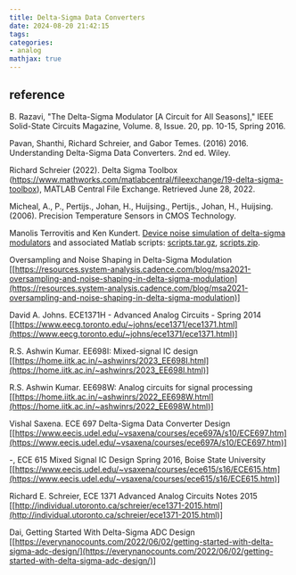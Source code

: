 ```yaml
---
title: Delta-Sigma Data Converters
date: 2024-08-20 21:42:15
tags:
categories:
- analog
mathjax: true
---
```






## reference

B. Razavi, "The Delta-Sigma Modulator [A Circuit for All Seasons]," IEEE Solid-State Circuits Magazine, Volume. 8, Issue. 20, pp. 10-15, Spring 2016.

Pavan, Shanthi, Richard Schreier, and Gabor Temes. (2016) 2016. Understanding Delta-Sigma Data Converters. 2nd ed. Wiley.

Richard Schreier (2022). Delta Sigma Toolbox (https://www.mathworks.com/matlabcentral/fileexchange/19-delta-sigma-toolbox), MATLAB Central File Exchange. Retrieved June 28, 2022.

Micheal, A., P., Pertijs., Johan, H., Huijsing., Pertijs., Johan, H., Huijsing. (2006). Precision Temperature Sensors in CMOS Technology.

Manolis Terrovitis and Ken Kundert. [Device noise simulation of delta-sigma modulators](https://designers-guide.org/analysis/delta-sigma.pdf) and associated Matlab scripts: [scripts.tar.gz](https://designers-guide.org/analysis/scripts.tar.gz), [scripts.zip](https://designers-guide.org/analysis/scripts.zip).

Oversampling and Noise Shaping in Delta-Sigma Modulation [[https://resources.system-analysis.cadence.com/blog/msa2021-oversampling-and-noise-shaping-in-delta-sigma-modulation](https://resources.system-analysis.cadence.com/blog/msa2021-oversampling-and-noise-shaping-in-delta-sigma-modulation)]

David A. Johns. ECE1371H - Advanced Analog Circuits - Spring 2014 [[https://www.eecg.toronto.edu/~johns/ece1371/ece1371.html](https://www.eecg.toronto.edu/~johns/ece1371/ece1371.html)]

R.S. Ashwin Kumar. EE698I: Mixed-signal IC design [[https://home.iitk.ac.in/~ashwinrs/2023_EE698I.html](https://home.iitk.ac.in/~ashwinrs/2023_EE698I.html)]

R.S. Ashwin Kumar. EE698W: Analog circuits for signal processing [[https://home.iitk.ac.in/~ashwinrs/2022_EE698W.html](https://home.iitk.ac.in/~ashwinrs/2022_EE698W.html)]

Vishal Saxena. ECE 697 Delta-Sigma Data Converter Design [[https://www.eecis.udel.edu/~vsaxena/courses/ece697A/s10/ECE697.htm](https://www.eecis.udel.edu/~vsaxena/courses/ece697A/s10/ECE697.htm)]

-, ECE 615 Mixed Signal IC Design Spring 2016, Boise State University [[https://www.eecis.udel.edu/~vsaxena/courses/ece615/s16/ECE615.htm](https://www.eecis.udel.edu/~vsaxena/courses/ece615/s16/ECE615.htm)]

Richard E. Schreier, ECE 1371 Advanced Analog Circuits Notes 2015 [[http://individual.utoronto.ca/schreier/ece1371-2015.html](http://individual.utoronto.ca/schreier/ece1371-2015.html)]

Dai, Getting Started With Delta-Sigma ADC Design [[https://everynanocounts.com/2022/06/02/getting-started-with-delta-sigma-adc-design/](https://everynanocounts.com/2022/06/02/getting-started-with-delta-sigma-adc-design/)]
